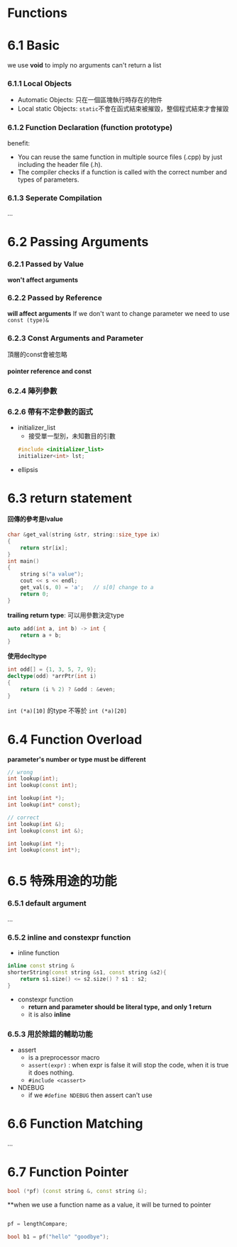 # Functions
# 6.1 Basic
we use **void** to imply no arguments
can't return a list
### 6.1.1 Local Objects
- Automatic Objects: 只在一個區塊執行時存在的物件
- Local static Objects: `static`不會在函式結束被摧毀，整個程式結束才會摧毀
### 6.1.2 Function Declaration (function prototype)
benefit:

- You can reuse the same function in multiple source files (.cpp) by just including the header file (.h).
- The compiler checks if a function is called with the correct number and types of parameters.

### 6.1.3 Seperate Compilation
...

# 6.2 Passing Arguments
### 6.2.1 Passed by Value
**won't affect arguments**
### 6.2.2 Passed by Reference
**will affect arguments**
If we don't want to change parameter we need to use `const (type)&`

### 6.2.3 Const Arguments and Parameter
頂層的const會被忽略
#### pointer reference and const

### 6.2.4 陣列參數


### 6.2.6 帶有不定參數的函式
- initializer_list
    - 接受單一型別，未知數目的引數
    ```cpp
    #include <initializer_list>
    initializer<int> lst;
    ```
- ellipsis

# 6.3 return statement
#### 回傳的參考是lvalue
```cpp
char &get_val(string &str, string::size_type ix)
{
    return str[ix];
}
int main()
{
    string s("a value");
    cout << s << endl;
    get_val(s, 0) = 'a';   // s[0] change to a
    return 0;
}
```

**trailing return type**: 可以用參數決定type

```cpp
auto add(int a, int b) -> int {
    return a + b;
}

```
**使用decltype**
```cpp
int odd[] = {1, 3, 5, 7, 9};
decltype(odd) *arrPtr(int i)
{
    return (i % 2) ? &odd : &even;
}

```
`int (*a)[10]` 的type 不等於 `int (*a)[20]`

# 6.4 Function Overload
**parameter's number or type must be different**
```cpp
// wrong
int lookup(int);
int lookup(const int);

int lookup(int *);
int lookup(int* const);

// correct
int lookup(int &);
int lookup(const int &);

int lookup(int *);
int lookup(const int*);


```

# 6.5 特殊用途的功能
### 6.5.1 default argument
...

### 6.5.2 inline and constexpr function
- inline function
```cpp
inline const string &
shorterString(const string &s1, const string &s2){
    return s1.size() <= s2.size() ? s1 : s2;
}

```
- constexpr function
    - **return and parameter should be literal type, and only 1 return**
    - it is also **inline**


### 6.5.3 用於除錯的輔助功能
- assert
    - is a preprocessor macro
    - `assert(expr)` : when expr is false it will stop the code, when it is true it does nothing.
    - `#include <cassert>`
- NDEBUG
    - if we `#define NDEBUG` then assert can't use


# 6.6 Function Matching
...
# 6.7 Function Pointer
```cpp
bool (*pf) (const string &, const string &);
```
**when we use a function name as a value, it will be turned to pointer

```cpp

pf = lengthCompare;

bool b1 = pf("hello" "goodbye");
```

























